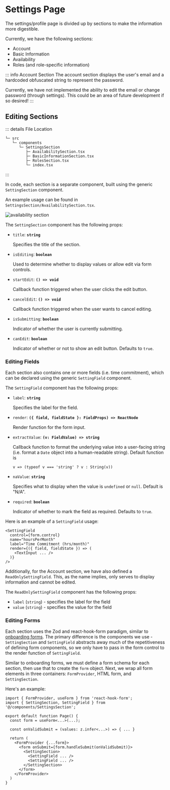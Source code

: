 # Settings Page

The settings/profile page is divided up by sections to make the information more digestible.

Currently, we have the following sections:

- Account
- Basic Information
- Availability
- Roles (and role-specific information)

::: info Account Section
The account section displays the user's email and a hardcoded obfuscated string to represent the password.

Currently, we have not implemented the ability to edit the email or change password (through settings). This could be an area of future development if so desired!
:::

## Editing Sections

::: details File Location

```:no-line-numbers
└─ src
   └─ components
      └─ SettingsSection
         ├─ AvailabilitySection.tsx
         ├─ BasicInformationSection.tsx
         ├─ RolesSection.tsx
         └─ index.tsx
```

:::

In code, each section is a separate component, built using the generic `SettingSection` component.

An example usage can be found in `SettingsSection/AvailabilitySection.tsx`.

![availability section](/assets/image/availability-section.png)

The `SettingSection` component has the following props:

- `title`: **`string`**

  Specifies the title of the section.

- `isEditing`: **`boolean`**

  Used to determine whether to display values or allow edit via form controls.

- `startEdit`: **`() => void`**

  Callback function triggered when the user clicks the edit button.

- `cancelEdit`: **`() => void`**

  Callback function triggered when the user wants to cancel editing.

- `isSubmitting`: **`boolean`**

  Indicator of whether the user is currently submitting.

- `canEdit`: **`boolean`**

  Indicator of whether or not to show an edit button. Defaults to `true`.

### Editing Fields

Each section also contains one or more fields (i.e. time commitment), which can be declared using the generic `SettingField` component.

The `SettingField` component has the following props:

- `label`: **`string`**

  Specifies the label for the field.

- `render`: **`({ field, fieldState }: FieldProps) => ReactNode`**

  Render function for the form input.

- `extractValue`: **`(v: FieldValue) => string`**

  Callback function to format the underlying value into a user-facing string (i.e. format a `Date` object into a human-readable string).
  Default function is

  ```typescript:no-line-numbers
  v => (typeof v === 'string' ? v : String(v))
  ```

- `naValue`: **`string`**

  Specifies what to display when the value is `undefined` or `null`.
  Default is "N/A".

- `required`: **`boolean`**

  Indicator of whether to mark the field as required.
  Defaults to `true`.

Here is an example of a `SettingField` usage:

```tsx:no-line-numbers
<SettingField
  control={form.control}
  name="hoursPerMonth"
  label="Time Commitment (hrs/month)"
  render={({ field, fieldState }) => (
    <TextInput ... />
  )}
/>
```

Additionally, for the Account section, we have also defined a `ReadOnlySettingField`. This, as the name implies, only serves to display information and cannot be edited.

The `ReadOnlySettingField` component has the following props:

- `label` (`string`) - specifies the label for the field
- `value` (`string`) - specifies the value for the field

### Editing Forms

Each section uses the Zod and react-hook-form paradigm, similar to [onboarding forms](/dev/app/onboarding). The primary difference is the components we use - `SettingSection` and `SettingField` abstracts away much of the repetitiveness of defining form components, so we only have to pass in the form control to the render function of `SettingField`.

Similar to onboarding forms, we must define a form schema for each section, then use that to create the `form` object. Next, we wrap all form elements in three containers: `FormProvider`, HTML form, and `SettingSection`.

Here's an example:

```tsx:no-line-numbers
import { FormProvider, useForm } from 'react-hook-form';
import { SettingSection, SettingField } from '@/components/SettingsSection';

export default function Page() {
  const form = useForm<...>(...);

  const onValidSubmit = (values: z.infer<...>) => { ... }

  return (
    <FormProvider {...form}>
      <form onSubmit={form.handleSubmit(onValidSubmit)}>
        <SettingSection>
          <SettingField ... />
          <SettingField ... />
        </SettingSection>
      </form>
    </FormProvider>
  )
}
```
